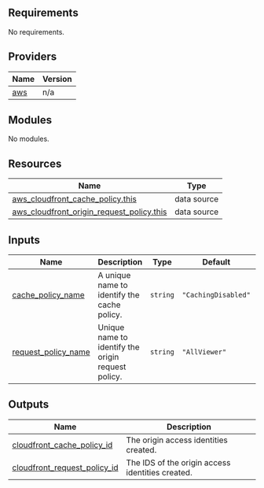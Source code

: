 ## Requirements

No requirements.

## Providers

| Name | Version |
|------|---------|
| <a name="provider_aws"></a> [aws](#provider\_aws) | n/a |

## Modules

No modules.

## Resources

| Name | Type |
|------|------|
| [aws_cloudfront_cache_policy.this](https://registry.terraform.io/providers/hashicorp/aws/latest/docs/data-sources/cloudfront_cache_policy) | data source |
| [aws_cloudfront_origin_request_policy.this](https://registry.terraform.io/providers/hashicorp/aws/latest/docs/data-sources/cloudfront_origin_request_policy) | data source |

## Inputs

| Name | Description | Type | Default | Required |
|------|-------------|------|---------|:--------:|
| <a name="input_cache_policy_name"></a> [cache\_policy\_name](#input\_cache\_policy\_name) | A unique name to identify the cache policy. | `string` | `"CachingDisabled"` | no |
| <a name="input_request_policy_name"></a> [request\_policy\_name](#input\_request\_policy\_name) | Unique name to identify the origin request policy. | `string` | `"AllViewer"` | no |

## Outputs

| Name | Description |
|------|-------------|
| <a name="output_cloudfront_cache_policy_id"></a> [cloudfront\_cache\_policy\_id](#output\_cloudfront\_cache\_policy\_id) | The origin access identities created. |
| <a name="output_cloudfront_request_policy_id"></a> [cloudfront\_request\_policy\_id](#output\_cloudfront\_request\_policy\_id) | The IDS of the origin access identities created. |
